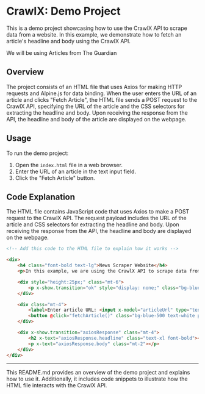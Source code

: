 # CrawlX: Demo Project

This is a demo project showcasing how to use the CrawlX API to scrape data from a website. In this example, we demonstrate how to fetch an article's headline and body using the CrawlX API.

We will be using Articles from The Guardian

## Overview

The project consists of an HTML file that uses Axios for making HTTP requests and Alpine.js for data binding. When the user enters the URL of an article and clicks "Fetch Article", the HTML file sends a POST request to the CrawlX API, specifying the URL of the article and the CSS selectors for extracting the headline and body. Upon receiving the response from the API, the headline and body of the article are displayed on the webpage.

## Usage

To run the demo project:

1. Open the `index.html` file in a web browser.
2. Enter the URL of an article in the text input field.
3. Click the "Fetch Article" button.

## Code Explanation

The HTML file contains JavaScript code that uses Axios to make a POST request to the CrawlX API. The request payload includes the URL of the article and CSS selectors for extracting the headline and body. Upon receiving the response from the API, the headline and body are displayed on the webpage.

```html
<!-- Add this code to the HTML file to explain how it works -->

<div>
    <h4 class="font-bold text-lg">News Scraper Website</h4>
    <p>In this example, we are using the CrawlX API to scrape data from a given URL.</p>

    <div style="height:25px;" class="mt-6">
        <p x-show.transition="ok" style="display: none;" class="bg-blue-500 text-white rounded inline py-1 px-2">Data updated!</p>
    </div>

    <div class="mt-4">
        <label>Enter article URL: <input x-model="articleUrl" type="text" class="border border-1"></label>
        <button @click="fetchArticle()" class="bg-blue-500 text-white px-4 py-2 rounded">Fetch Article</button>
    </div>

    <div x-show.transition="axiosResponse" class="mt-4">
        <h2 x-text="axiosResponse.headline" class="text-xl font-bold"></h2>
        <p x-text="axiosResponse.body" class="mt-2"></p>
    </div>
</div>
```

---

This README.md provides an overview of the demo project and explains how to use it. Additionally, it includes code snippets to illustrate how the HTML file interacts with the CrawlX API.